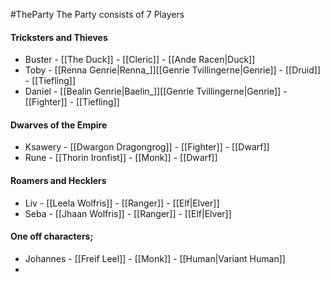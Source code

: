 #TheParty
The Party consists of 7 Players

#### Tricksters and Thieves
- Buster - [[The Duck]] - [[Cleric]] - [[Ande Racen|Duck]]
- Toby - [[Renna Genrie|Renna_]][[Genrie Tvillingerne|Genrie]] - [[Druid]] - [[Tiefling]]
- Daniel - [[Bealin Genrie|Baelin_]][[Genrie Tvillingerne|Genrie]] - [[Fighter]] - [[Tiefling]]

#### Dwarves of the Empire
- Ksawery - [[Dwargon Dragongrog]] - [[Fighter]] - [[Dwarf]]
- Rune - [[Thorin Ironfist]] - [[Monk]] - [[Dwarf]]

#### Roamers and Hecklers 
- Liv - [[Leela Wolfris]] - [[Ranger]] - [[Elf|Elver]]
- Seba - [[Jhaan Wolfris]] - [[Ranger]] - [[Elf|Elver]]

#### One off characters;
- Johannes - [[Freif Leel]] - [[Monk]] - [[Human|Variant Human]]
- 